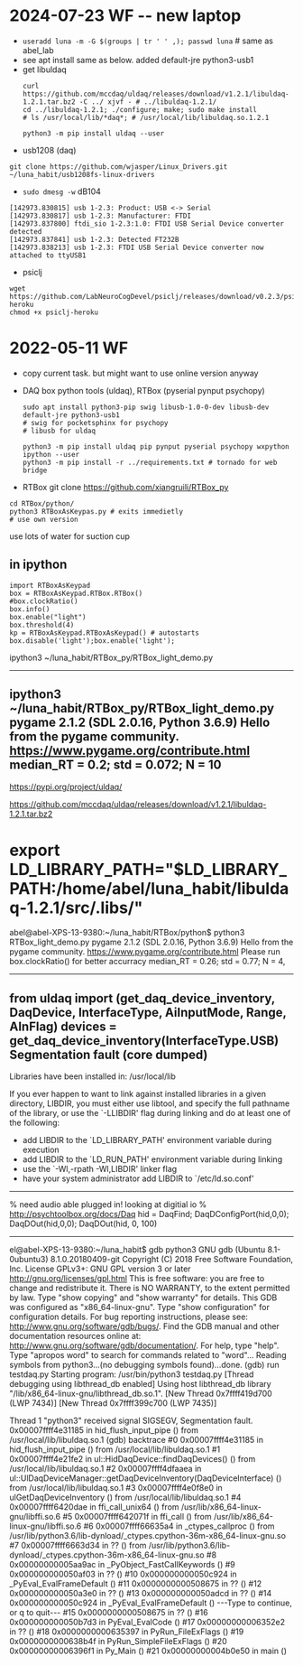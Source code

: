 # 2024-07-23 WF -- new laptop
  * `useradd luna -m -G $(groups | tr ' ' ,); passwd luna` # same as abel_lab
  * see apt install same as below. added default-jre python3-usb1 
  * get libuldaq
    ```
    curl https://github.com/mccdaq/uldaq/releases/download/v1.2.1/libuldaq-1.2.1.tar.bz2 -C ../ xjvf - # ../libuldaq-1.2.1/
    cd ../libuldaq-1.2.1; ./configure; make; sudo make install
    # ls /usr/local/lib/*daq*; # /usr/local/lib/libuldaq.so.1.2.1

    python3 -m pip install uldaq --user
    ```
  *  usb1208 (daq) 
  ```
  git clone https://github.com/wjasper/Linux_Drivers.git ~/luna_habit/usb1208fs-linux-drivers
  ```

  * `sudo dmesg -w` dB104
   ```
   [142973.830815] usb 1-2.3: Product: USB <-> Serial
   [142973.830817] usb 1-2.3: Manufacturer: FTDI
   [142973.837800] ftdi_sio 1-2.3:1.0: FTDI USB Serial Device converter detected
   [142973.837841] usb 1-2.3: Detected FT232B
   [142973.838213] usb 1-2.3: FTDI USB Serial Device converter now attached to ttyUSB1
   ```

  * psiclj
  ```
wget https://github.com/LabNeuroCogDevel/psiclj/releases/download/v0.2.3/psiclj-heroku
chmod +x psiclj-heroku
   ```
    
# 2022-05-11 WF
 * copy current task. but might want to use online version anyway
 * DAQ box python tools (uldaq), RTBox (pyserial pynput psychopy)

    ```
    sudo apt install python3-pip swig libusb-1.0-0-dev libusb-dev default-jre python3-usb1 
    # swig for pocketsphinx for psychopy
    # libusb for uldaq

    python3 -m pip install uldaq pip pynput pyserial psychopy wxpython ipython --user
	python3 -m pip install -r ../requirements.txt # tornado for web bridge
    ```
 * RTBox
git clone https://github.com/xiangruili/RTBox_py
  ```
cd RTBox/python/
python3 RTBoxAsKeypas.py # exits immedietly 
# use own version
``` 

use lots of water for suction cup


## in ipython
```
import RTBoxAsKeypad
box = RTBoxAsKeypad.RTBox.RTBox()
#box.clockRatio()
box.info()
box.enable("light")
box.threshold(4)
kp = RTBoxAsKeypad.RTBoxAsKeypad() # autostarts
box.disable('light');box.enable('light');
```

ipython3 ~/luna_habit/RTBox_py/RTBox_light_demo.py 

----
ipython3 ~/luna_habit/RTBox_py/RTBox_light_demo.py 
pygame 2.1.2 (SDL 2.0.16, Python 3.6.9)
Hello from the pygame community. https://www.pygame.org/contribute.html
median_RT = 0.2; std = 0.072; N = 10
----

https://pypi.org/project/uldaq/ 

https://github.com/mccdaq/uldaq/releases/download/v1.2.1/libuldaq-1.2.1.tar.bz2

 # export LD_LIBRARY_PATH="$LD_LIBRARY_PATH:/home/abel/luna_habit/libuldaq-1.2.1/src/.libs/" 

abel@abel-XPS-13-9380:~/luna_habit/RTBox/python$ python3 RTBox_light_demo.py 
pygame 2.1.2 (SDL 2.0.16, Python 3.6.9)
Hello from the pygame community. https://www.pygame.org/contribute.html
Please run box.clockRatio() for better accurracy
median_RT = 0.26; std = 0.77; N = 4, 


----
from uldaq import (get_daq_device_inventory, DaqDevice, InterfaceType, AiInputMode, Range, AInFlag) devices = get_daq_device_inventory(InterfaceType.USB)
Segmentation fault (core dumped)
----


Libraries have been installed in:
   /usr/local/lib

If you ever happen to want to link against installed libraries
in a given directory, LIBDIR, you must either use libtool, and
specify the full pathname of the library, or use the `-LLIBDIR'
flag during linking and do at least one of the following:
   - add LIBDIR to the `LD_LIBRARY_PATH' environment variable
     during execution
   - add LIBDIR to the `LD_RUN_PATH' environment variable
     during linking
   - use the `-Wl,-rpath -Wl,LIBDIR' linker flag
   - have your system administrator add LIBDIR to `/etc/ld.so.conf'



-----

% need audio able plugged in! looking at digitial io
% http://psychtoolbox.org/docs/Daq
hid = DaqFind;
DaqDConfigPort(hid,0,0);
DaqDOut(hid,0,0);
DaqDOut(hid, 0, 100)

-----
el@abel-XPS-13-9380:~/luna_habit$ gdb python3
GNU gdb (Ubuntu 8.1-0ubuntu3) 8.1.0.20180409-git
Copyright (C) 2018 Free Software Foundation, Inc.
License GPLv3+: GNU GPL version 3 or later <http://gnu.org/licenses/gpl.html>
This is free software: you are free to change and redistribute it.
There is NO WARRANTY, to the extent permitted by law.  Type "show copying"
and "show warranty" for details.
This GDB was configured as "x86_64-linux-gnu".
Type "show configuration" for configuration details.
For bug reporting instructions, please see:
<http://www.gnu.org/software/gdb/bugs/>.
Find the GDB manual and other documentation resources online at:
<http://www.gnu.org/software/gdb/documentation/>.
For help, type "help".
Type "apropos word" to search for commands related to "word"...
Reading symbols from python3...(no debugging symbols found)...done.
(gdb) run  testdaq.py
Starting program: /usr/bin/python3 testdaq.py
[Thread debugging using libthread_db enabled]
Using host libthread_db library "/lib/x86_64-linux-gnu/libthread_db.so.1".
[New Thread 0x7ffff419d700 (LWP 7434)]
[New Thread 0x7ffff399c700 (LWP 7435)]

Thread 1 "python3" received signal SIGSEGV, Segmentation fault.
0x00007ffff4e31185 in hid_flush_input_pipe () from /usr/local/lib/libuldaq.so.1
(gdb) backtrace
#0  0x00007ffff4e31185 in hid_flush_input_pipe ()
   from /usr/local/lib/libuldaq.so.1
#1  0x00007ffff4e21fe2 in ul::HidDaqDevice::findDaqDevices() ()
   from /usr/local/lib/libuldaq.so.1
#2  0x00007ffff4dfaaea in ul::UlDaqDeviceManager::getDaqDeviceInventory(DaqDeviceInterface) () from /usr/local/lib/libuldaq.so.1
#3  0x00007ffff4e0f8e0 in ulGetDaqDeviceInventory ()
   from /usr/local/lib/libuldaq.so.1
#4  0x00007ffff6420dae in ffi_call_unix64 ()
   from /usr/lib/x86_64-linux-gnu/libffi.so.6
#5  0x00007ffff642071f in ffi_call ()
   from /usr/lib/x86_64-linux-gnu/libffi.so.6
#6  0x00007ffff66635a4 in _ctypes_callproc ()
   from /usr/lib/python3.6/lib-dynload/_ctypes.cpython-36m-x86_64-linux-gnu.so
#7  0x00007ffff6663d34 in ?? ()
   from /usr/lib/python3.6/lib-dynload/_ctypes.cpython-36m-x86_64-linux-gnu.so
#8  0x00000000005aa9ac in _PyObject_FastCallKeywords ()
#9  0x000000000050af03 in ?? ()
#10 0x000000000050c924 in _PyEval_EvalFrameDefault ()
#11 0x0000000000508675 in ?? ()
#12 0x000000000050a3e0 in ?? ()
#13 0x000000000050adcd in ?? ()
#14 0x000000000050c924 in _PyEval_EvalFrameDefault ()
---Type <return> to continue, or q <return> to quit---
#15 0x0000000000508675 in ?? ()
#16 0x000000000050b7d3 in PyEval_EvalCode ()
#17 0x00000000006352e2 in ?? ()
#18 0x0000000000635397 in PyRun_FileExFlags ()
#19 0x0000000000638b4f in PyRun_SimpleFileExFlags ()
#20 0x00000000006396f1 in Py_Main ()
#21 0x00000000004b0e50 in main ()



